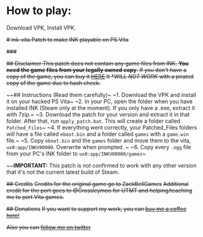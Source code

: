 # How to play:
Download VPK, Install VPK.



~~# ink-vita
Patch to make INK playable on PS Vita~~

~~###~~

~~## Disclaimer
This patch does not contain any game files from INK. **You need the game files from your legally owned copy**.
If you don't have a copy of the game, you can buy it [HERE](https://store.steampowered.com/app/385710/INK/)
It **WILL NOT WORK* with a pirated copy of the game due to hash check.~~

~~## Instructions (Read them carefully)~
~1. Download the VPK and install it on your hacked PS Vita~
~2. In your PC, open the folder when you have installed INK (Steam only at the moment). If you only have a .exe, extract it with 7zip.~
~3. Download the patch for your version and extract it in that folder. After that, run `apply_patch.bat`. This will create a folder called `Patched_Files`~
~4. If everything went correctly, your Patched_Files folders will have a file called `eboot.bin` and a folder called `games` with a `game.win` file.~
~5. Copy `eboot.bin` and the `games` folder and move them to the vita, `ux0:app/INKV00000`. Overwrite when prompted. ~
~6. Copy every `.ogg` file from your PC's INK folder to `ux0:app/INKV00000/games`~

~~**IMPORTANT:** This patch is not confirmed to work with any other version that it's not the current latest build of Steam. 

~~## Credits~~
~~Credits for the original game go to ZackBellGames~~
~~Additional credit for the port goes to @Grossleymoo for UTMT and helping/teaching me to port Vita games.~~

~~## Donations~~
~~If you want to support my work, you can [buy me a coffee here!](https://www.buymeacoffee.com/m1s3ry)~~

~~Also you can [follow me on twitter](https://www.twitter.com/m1s3ry_)~~
